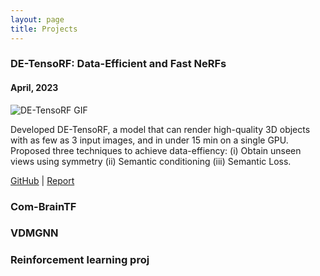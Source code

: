 ```yaml
---
layout: page
title: Projects
---
```


### DE-TensoRF: Data-Efficient and Fast NeRFs

#### April, 2023

<style>
  .gif-container {
    height: auto; /* Let the height adjust automatically */
    max-width: 200px;
  }

  .paragraph-container {
    width: 100%;
    max-width: 300px; /* Adjust the max-width value to match the GIF */
  }
</style>

<div class="row">
  <div class="col-md-6">
    <div class="gif-container">
      <img src="/assets/img/deTensoRF.gif" alt="DE-TensoRF GIF" style="max-width: 100%; height: auto;">
    </div>
  </div>
  <div class="col-md-6">
      <p>
        Developed DE-TensoRF, a model that can render high-quality 3D objects with as few as 3 input images, and in under 15 min on a single GPU. Proposed three techniques to achieve data-effiency: (i) Obtain unseen views using symmetry (ii) Semantic conditioning (iii) Semantic Loss.
      </p>
  </div>
</div>

[GitHub](https://github.com/AnushreeBannadabhavi/DE-TensoRF) | [Report](https://github.com/AnushreeBannadabhavi/DE-TensoRF/blob/master/report.pdf)

### Com-BrainTF

### VDMGNN

### Reinforcement learning proj